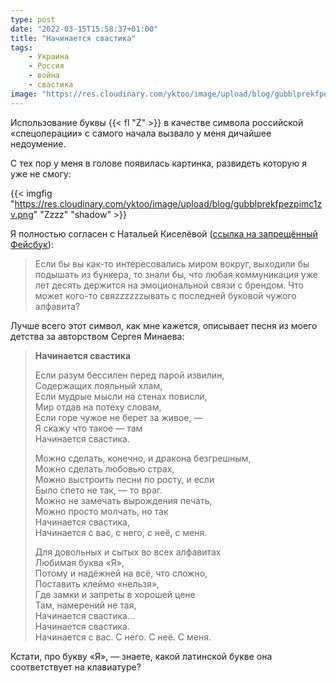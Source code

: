 ```yaml
---
type: post
date: "2022-03-15T15:58:37+01:00"
title: "Начинается свастика"
tags:
    - Украина
    - Россия
    - война
    - свастика
image: "https://res.cloudinary.com/yktoo/image/upload/blog/gubblprekfpezpimc1zv.png"
---
```


Использование буквы {{< fl "Z" >}} в качестве символа российской «спецоперации» с самого начала вызвало у меня дичайшее недоумение.

С тех пор у меня в голове появилась картинка, развидеть которую я уже не смогу:

<!--more-->

{{< imgfig "https://res.cloudinary.com/yktoo/image/upload/blog/gubblprekfpezpimc1zv.png" "Zzzz" "shadow" >}}

Я полностью согласен с Натальей Киселёвой ([ссылка на запрещённый Фейсбук](https://yktoo.me/Mf75sN)):

> Если бы вы как-то интересовались миром вокруг, выходили бы подышать из бункера, то знали бы, что любая коммуникация уже лет десять держится на эмоциональной связи с брендом. Что может кого-то свяzzzzzzывать с последней буковой чужого алфавита?

Лучше всего этот символ, как мне кажется, описывает песня из моего детства за авторством Сергея Минаева:

> **Начинается свастика**
>
> Если разум бессилен перед парой извилин,\
> Содержащих лояльный хлам,\
> Если мудрые мысли на стенах повисли,\
> Мир отдав на потеху словам,\
> Если горе чужое не берет за живое, —\
> Я скажу что такое — там\
> Начинается свастика.
> 
> Можно сделать, конечно, и дракона безгрешным,\
> Можно сделать любовью страх,\
> Можно выстроить песни по росту, и если\
> Было спето не так, — то враг.\
> Можно не замечать вырождения печать,\
> Можно просто молчать, но так\
> Начинается свастика,\
> Начинается с вас, с него, с неё, с меня.
> 
> Для довольных и сытых во всех алфавитах\
> Любимая буква «Я»,\
> Потому и надёжней на всё, что сложно,\
> Поставить клеймо «нельзя»,\
> Где замки и запреты в хорошей цене\
> Там, намерений не тая,\
> Начинается свастика…\
> Начинается свастика.\
> Начинается с вас. С него. С неё. С меня.

Кстати, про букву «Я», — знаете, какой латинской букве она соответствует на клавиатуре?
